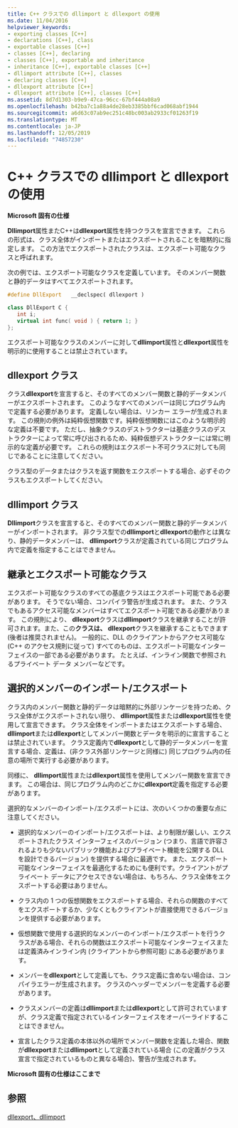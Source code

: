 ```yaml
---
title: C++ クラスでの dllimport と dllexport の使用
ms.date: 11/04/2016
helpviewer_keywords:
- exporting classes [C++]
- declarations [C++], class
- exportable classes [C++]
- classes [C++], declaring
- classes [C++], exportable and inheritance
- inheritance [C++], exportable classes [C++]
- dllimport attribute [C++], classes
- declaring classes [C++]
- dllexport attribute [C++]
- dllexport attribute [C++], classes [C++]
ms.assetid: 8d7d1303-b9e9-47ca-96cc-67bf444a08a9
ms.openlocfilehash: b42ba7c1a88a4de28eb3385bbf6cad068abf1944
ms.sourcegitcommit: a6d63c07ab9ec251c48bc003ab2933cf01263f19
ms.translationtype: MT
ms.contentlocale: ja-JP
ms.lasthandoff: 12/05/2019
ms.locfileid: "74857230"
---
```

# <a name="using-dllimport-and-dllexport-in-c-classes"></a>C++ クラスでの dllimport と dllexport の使用

**Microsoft 固有の仕様**

**Dllimport**属性またC++は**dllexport**属性を持つクラスを宣言できます。 これらの形式は、クラス全体がインポートまたはエクスポートされることを暗黙的に指定します。 この方法でエクスポートされたクラスは、エクスポート可能なクラスと呼ばれます。

次の例では、エクスポート可能なクラスを定義しています。 そのメンバー関数と静的データはすべてエクスポートされます。

```cpp
#define DllExport   __declspec( dllexport )

class DllExport C {
   int i;
   virtual int func( void ) { return 1; }
};
```

エクスポート可能なクラスのメンバーに対して**dllimport**属性と**dllexport**属性を明示的に使用することは禁止されています。

##  <a name="_pluslang_using_dllimport_and_dllexport_in_c2b2bdllexportclasses"></a>dllexport クラス

クラス**dllexport**を宣言すると、そのすべてのメンバー関数と静的データメンバーがエクスポートされます。 このようなすべてのメンバーは同じプログラム内で定義する必要があります。 定義しない場合は、リンカー エラーが生成されます。 この規則の例外は純粋仮想関数です。純粋仮想関数にはこのような明示的な定義は不要です。 ただし、抽象クラスのデストラクターは基底クラスのデストラクターによって常に呼び出されるため、純粋仮想デストラクターには常に明示的な定義が必要です。 これらの規則はエクスポート不可クラスに対しても同じであることに注意してください。

クラス型のデータまたはクラスを返す関数をエクスポートする場合、必ずそのクラスもエクスポートしてください。

##  <a name="_pluslang_dllexport_classesdllexportclasses"></a>dllimport クラス

**Dllimport**クラスを宣言すると、そのすべてのメンバー関数と静的データメンバーがインポートされます。 非クラス型での**dllimport**と**dllexport**の動作とは異なり、静的データメンバーは、 **dllimport**クラスが定義されている同じプログラム内で定義を指定することはできません。

##  <a name="_pluslang_using_dllimport_and_dllexport_in_c2b2binheritanceandexportableclasses"></a>継承とエクスポート可能なクラス

エクスポート可能なクラスのすべての基底クラスはエクスポート可能である必要があります。 そうでない場合、コンパイラ警告が生成されます。 また、クラスでもあるアクセス可能なメンバーはすべてエクスポート可能である必要があります。 この規則により、 **dllexport**クラスは**dllimport**クラスを継承することが許可されます。また、この**クラスは、** **dllexport**クラスを継承することもできます (後者は推奨されません)。 一般的に、DLL のクライアントからアクセス可能な (C++ のアクセス規則に従って) すべてのものは、エクスポート可能なインターフェイスの一部である必要があります。 たとえば、インライン関数で参照されるプライベート データ メンバーなどです。

##  <a name="_pluslang_using_dllimport_and_dllexport_in_c2b2bselectivememberimportexport"></a>選択的メンバーのインポート/エクスポート

クラス内のメンバー関数と静的データは暗黙的に外部リンケージを持つため、クラス全体がエクスポートされない限り、 **dllimport**属性または**dllexport**属性を使用して宣言できます。 クラス全体をインポートまたはエクスポートする場合、 **dllimport**または**dllexport**としてメンバー関数とデータを明示的に宣言することは禁止されています。 クラス定義内で**dllexport**として静的データメンバーを宣言する場合、定義は、(非クラス外部リンケージと同様に) 同じプログラム内の任意の場所で実行する必要があります。

同様に、 **dllimport**属性または**dllexport**属性を使用してメンバー関数を宣言できます。 この場合は、同じプログラム内のどこかに**dllexport**定義を指定する必要があります。

選択的なメンバーのインポート/エクスポートには、次のいくつかの重要な点に注意してください。

- 選択的なメンバーのインポート/エクスポートは、より制限が厳しい、エクスポートされたクラス インターフェイスのバージョン (つまり、言語で許容されるよりも少ないパブリック機能およびプライベート機能を公開する DLL を設計できるバージョン) を提供する場合に最適です。 また、エクスポート可能なインターフェイスを最適化するためにも便利です。クライアントがプライベート データにアクセスできない場合は、もちろん、クラス全体をエクスポートする必要はありません。

- クラス内の 1 つの仮想関数をエクスポートする場合、それらの関数のすべてをエクスポートするか、少なくともクライアントが直接使用できるバージョンを提供する必要があります。

- 仮想関数で使用する選択的なメンバーのインポート/エクスポートを行うクラスがある場合、それらの関数はエクスポート可能なインターフェイスまたは定義済みインライン内 (クライアントから参照可能) にある必要があります。

- メンバーを**dllexport**として定義しても、クラス定義に含めない場合は、コンパイラエラーが生成されます。 クラスのヘッダーでメンバーを定義する必要があります。

- クラスメンバーの定義は**dllimport**または**dllexport**として許可されていますが、クラス定義で指定されているインターフェイスをオーバーライドすることはできません。

- 宣言したクラス定義の本体以外の場所でメンバー関数を定義した場合、関数が**dllexport**または**dllimport**として定義されている場合 (この定義がクラス宣言で指定されているものと異なる場合)、警告が生成されます。

**Microsoft 固有の仕様はここまで**

## <a name="see-also"></a>参照

[dllexport、dllimport](../cpp/dllexport-dllimport.md)
